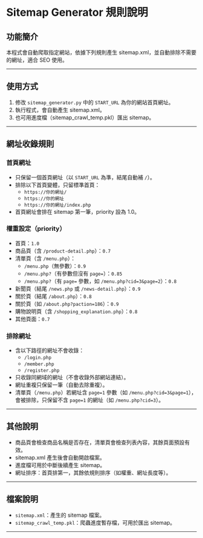 # Sitemap Generator 規則說明

## 功能簡介
本程式會自動爬取指定網站，依據下列規則產生 sitemap.xml，並自動排除不需要的網址，適合 SEO 使用。

---

## 使用方式
1. 修改 `sitemap_generator.py` 中的 `START_URL` 為你的網站首頁網址。
2. 執行程式，會自動產生 sitemap.xml。
3. 也可用進度檔（sitemap_crawl_temp.pkl）匯出 sitemap。

---

## 網址收錄規則

### 首頁網址
- 只保留一個首頁網址（以 `START_URL` 為準，結尾自動補 `/`）。
- 排除以下首頁變體，只留標準首頁：
  - `https://你的網址/`
  - `https://你的網址`
  - `https://你的網址/index.php`
- 首頁網址會排在 sitemap 第一筆，priority 設為 1.0。

### 權重設定（priority）
- 首頁：`1.0`
- 商品頁（含 `/product-detail.php`）：`0.7`
- 清單頁（含 `/menu.php`）：
  - `/menu.php`（無參數）：`0.9`
  - `/menu.php?`（有參數但沒有 `page=`）：`0.85`
  - `/menu.php?`（有 `page=` 參數，如 `/menu.php?cid=3&page=2`）：`0.8`
- 新聞頁（結尾 `/news.php` 或 `/news-detail.php`）：`0.9`
- 關於頁（結尾 `/about.php`）：`0.8`
- 關於頁（如 `/about.php?paction=186`）：`0.9`
- 購物說明頁（含 `/shopping_explanation.php`）：`0.8`
- 其他頁面：`0.7`

### 排除網址
- 含以下路徑的網址不會收錄：
  - `/login.php`
  - `/member.php`
  - `/register.php`
- 只收錄同網域的網址（不會收錄外部網站連結）。
- 網址重複只保留一筆（自動去除重複）。
- 清單頁（`/menu.php`）若網址含 `page=1` 參數（如 `/menu.php?cid=3&page=1`），會被排除，只保留不含 `page=1` 的網址（如 `/menu.php?cid=3`）。

---

## 其他說明
- 商品頁會檢查商品名稱是否存在，清單頁會檢查列表內容，其餘頁面預設有效。
- sitemap.xml 產生後會自動開啟檔案。
- 進度檔可用於中斷後續產生 sitemap。
- 網址排序：首頁排第一，其餘依規則排序（如權重、網址長度等）。

---

## 檔案說明
- `sitemap.xml`：產生的 sitemap 檔案。
- `sitemap_crawl_temp.pkl`：爬蟲進度暫存檔，可用於匯出 sitemap。

---

